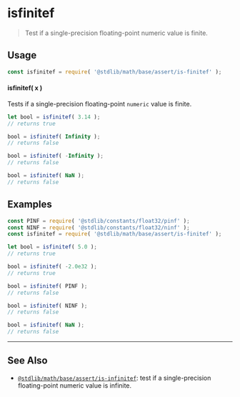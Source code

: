 <!--

@license Apache-2.0

Copyright (c) 2020 The Stdlib Authors.

Licensed under the Apache License, Version 2.0 (the "License");
you may not use this file except in compliance with the License.
You may obtain a copy of the License at

   http://www.apache.org/licenses/LICENSE-2.0

Unless required by applicable law or agreed to in writing, software
distributed under the License is distributed on an "AS IS" BASIS,
WITHOUT WARRANTIES OR CONDITIONS OF ANY KIND, either express or implied.
See the License for the specific language governing permissions and
limitations under the License.

-->

# isfinitef

> Test if a single-precision floating-point numeric value is finite.

<section class="usage">

## Usage

```javascript
const isfinitef = require( '@stdlib/math/base/assert/is-finitef' );
```

#### isfinitef( x )

Tests if a single-precision floating-point `numeric` value is finite.

```javascript
let bool = isfinitef( 3.14 );
// returns true

bool = isfinitef( Infinity );
// returns false

bool = isfinitef( -Infinity );
// returns false

bool = isfinitef( NaN );
// returns false
```

</section>

<!-- /.usage -->

<section class="examples">

## Examples

<!-- eslint no-undef: "error" -->

```javascript
const PINF = require( '@stdlib/constants/float32/pinf' );
const NINF = require( '@stdlib/constants/float32/ninf' );
const isfinitef = require( '@stdlib/math/base/assert/is-finitef' );

let bool = isfinitef( 5.0 );
// returns true

bool = isfinitef( -2.0e32 );
// returns true

bool = isfinitef( PINF );
// returns false

bool = isfinitef( NINF );
// returns false

bool = isfinitef( NaN );
// returns false
```

</section>

<!-- /.examples -->

<!-- Section for related `stdlib` packages. Do not manually edit this section, as it is automatically populated. -->

<section class="related">

* * *

## See Also

-   <span class="package-name">[`@stdlib/math/base/assert/is-infinitef`][@stdlib/math/base/assert/is-infinitef]</span><span class="delimiter">: </span><span class="description">test if a single-precision floating-point numeric value is infinite.</span>

</section>

<!-- /.related -->

<!-- Section for all links. Make sure to keep an empty line after the `section` element and another before the `/section` close. -->

<section class="links">

<!-- <related-links> -->

[@stdlib/math/base/assert/is-infinitef]: https://github.com/stdlib-js/stdlib/tree/develop/lib/node_modules/%40stdlib/math/base/assert/is-infinitef

<!-- </related-links> -->

</section>

<!-- /.links -->
